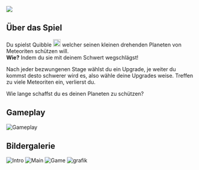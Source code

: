 <p> 
    <img src="https://user-images.githubusercontent.com/52967743/209162102-41a0192e-630a-4a2c-903a-9e4b230ad08f.png">
</p>

## Über das Spiel
Du spielst Quibble <img src ="https://user-images.githubusercontent.com/52967743/209162229-65975604-204c-4b38-b12f-5d90723b4de5.png" width="20" height="20" > welcher seinen kleinen drehenden Planeten von Meteoriten schützen will. <br>**Wie?** Indem du sie mit deinem Schwert wegschlägst! 

Nach jeder bezwungenen Stage wählst du ein Upgrade, je weiter du kommst desto schwerer wird es, also wähle deine Upgrades weise. 
Treffen zu viele Meteoriten ein, verlierst du.

Wie lange schaffst du es deinen Planeten zu schützen?

## Gameplay
![Gameplay](https://user-images.githubusercontent.com/52967743/209162921-553e9518-74b0-4475-aa77-f73fafb9af92.gif)


## Bildergalerie
![Intro](https://user-images.githubusercontent.com/52967743/208730943-a044484b-0a9f-466f-82d0-9f5f2a7865b1.png)
![Main](https://user-images.githubusercontent.com/52967743/208730913-d738effc-b9b6-4179-b593-21d0397f2eda.png)
![Game](https://user-images.githubusercontent.com/52967743/208731094-3588371c-cda5-4246-a887-f0365c4463e7.png)
![grafik](https://user-images.githubusercontent.com/52967743/208731266-c1dfd947-6422-4546-a107-095656961ddf.png)
